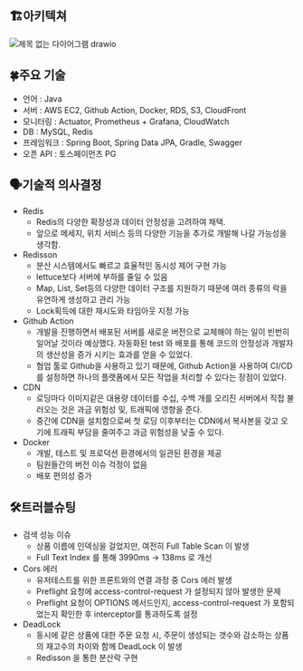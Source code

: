 ## 🏗아키텍쳐
![제목 없는 다이어그램 drawio](https://github.com/weare4potato/eCommerce/assets/131866367/b6669871-fdc7-4296-a57d-70367f5ed60e)

## 🍀주요 기술

- 언어 : Java
- 서버 : AWS EC2, Github Action, Docker, RDS, S3, CloudFront
- 모니터링 : Actuator, Prometheus + Grafana, CloudWatch
- DB : MySQL, Redis
- 프레임워크 : Spring Boot, Spring Data JPA, Gradle, Swagger
- 오픈 API : 토스페이먼츠 PG

## 🗣️기술적 의사결정

- Redis 
  - Redis의 다양한 확장성과 데이터 안정성을 고려하여 채택.
  - 앞으로 메세지, 위치 서비스 등의 다양한 기능을 추가로 개발해 나갈 가능성을 생각함.
- Redisson
  - 분산 시스템에서도 빠르고 효율적인 동시성 제어 구현 가능
  - lettuce보다 서버에 부하를 줄일 수 있음
  - Map, List, Set등의 다양한 데이터 구조를 지원하기 때문에 여러 종류의 락을 유연하게 생성하고 관리 가능
  - Lock획득에 대한 재시도와 타임아웃 지정 가능
- Github Action
    - 개발을 진행하면서 배포된 서버를 새로운 버전으로 교체해야 하는 일이 빈번히 일어날 것이라 예상했다.
      자동화된 test 와 배포를 통해 코드의 안정성과 개발자의 생산성을 증가 시키는 효과를 얻을 수 있었다.
    - 협업 툴로 Github을 사용하고 있기 때문에, Github Action을 사용하여 CI/CD를 설정하면 하나의 플랫폼에서 모든 작업을 처리할 수 있다는 장점이 있었다.
- CDN
    - 로딩마다 이미지같은 대용량 데이터를 수십, 수백 개를 오리진 서버에서 직접 불러오는 것은 과금 위험성 및, 트래픽에 영향을 준다.
    - 중간에 CDN을 설치함으로써 첫 로딩 이후부터는 CDN에서 복사본을 갖고 오기에 트래픽 부담을 줄여주고 과금 위험성을 낮출 수 있다.
- Docker
  - 개발, 테스트 및 프로덕션 환경에서의 일관된 환경을 제공
  - 팀원들간의 버전 이슈 걱정이 없음
  - 배포 편의성 증가

## 🛠트러블슈팅

- 검색 성능 이슈
  - 상품 이름에 인덱싱을 걸었지만, 여전히 Full Table Scan 이 발생
  - Full Text Index 를 통해 3990ms -> 138ms 로 개선
- Cors 에러
  - 유저테스트를 위한 프론트와의 연결 과정 중 Cors 에러 발생
  - Preflight 요청에 access-control-request 가 설정되지 않아 발생한 문제
  - Preflight 요청이 OPTIONS 메서드인지, access-control-request 가 포함되었는지 확인한 후 interceptor를 통과하도록 설정
- DeadLock
  - 동시에 같은 상품에 대한 주문 요청 시, 주문이 생성되는 갯수와 감소하는 상품의 재고수의 차이와 함께 DeadLock 이 발생
  - Redisson 을 통한 분산락 구현
